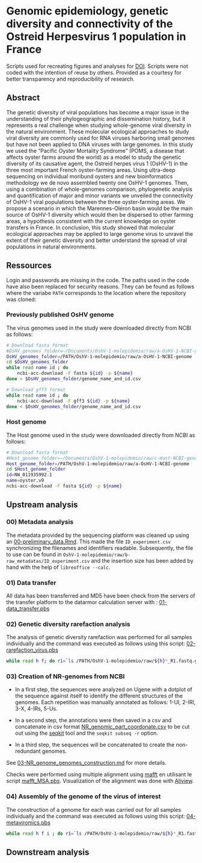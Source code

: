 # Genomic epidemiology, genetic diversity and connectivity of the Ostreid Herpesvirus 1 population in France

Scripts used for recreating figures and analyses for [DOI](). Scripts were not coded with the intention of reuse by others. Provided as a courtesy for better transparency and reproducibility of research.

## Abstract

The genetic diversity of viral populations has become a major issue in the understanding of their phylogeographic and dissemination history, but it represents a real challenge when studying whole-genome viral diversity in the natural environment. These molecular ecological approaches to study viral diversity are commonly used for RNA viruses harboring small genomes but have not been applied to DNA viruses with large genomes. In this study we used the “Pacific Oyster Mortality Syndrome” (POMS, a disease that affects oyster farms around the world) as a model to study the genetic diversity of its causative agent, the Ostreid herpes virus 1 (OsHV-1) in the three most important French oyster-farming areas. Using ultra-deep sequencing on individual moribund oysters and new bioinformatics methodology we de novo assembled twenty one OsHV-1 genomes. Then, using a combination of whole-genomes comparison, phylogenetic analysis and quantification of major and minor variants we unveiled the connectivity of OsHV-1 viral populations between the three oyster-farming areas. We propose a scenario in which the Marennes-Oléron basin would be the main source of OsHV-1 diversity which would then be dispersed to other farming areas, a hypothesis consistent with the current knowledge on oyster transfers in France. In conclusion, this study showed that molecular ecological approaches may be applied to large genome virus to unravel the extent of their genetic diversity and better understand the spread of viral populations in natural environments.

## Ressources

Login and passwords are missing in the code. The paths used in the code have also been replaced for security reasons. They can be found as follows where the variabe `PATH` corresponds to the location where the repository was cloned:

### Previously published OsHV genome

The virus genomes used in the study were downloaded directly from NCBI as follows:

```bash
# Download fasta format
#OsHV_genomes_folder=~/Documents/OshV-1-molepidemio/raw/a-OsHV-1-NCBI-genome # exemple
OsHV_genomes_folder=/PATH/OshV-1-molepidemio/raw/a-OsHV-1-NCBI-genome
cd $OsHV_genomes_folder
while read name id ; do
    ncbi-acc-download -F fasta ${id} -p ${name}
done < $OsHV_genomes_folder/genome_name_and_id.csv

# Download gff3 format
while read name id ; do
    ncbi-acc-download -F gff3 ${id} -p ${name}
done < $OsHV_genomes_folder/genome_name_and_id.csv
```

### Host genome

The Host genome used in the study were downloaded directly from NCBI as follows:

```bash
# Download fasta format
#Host_genome_folder=~/Documents/OshV-1-molepidemio/raw/c-Host-NCBI-genome # exemple
Host_genome_folder=/PATH/OshV-1-molepidemio/raw/a-OsHV-1-NCBI-genome
cd $Host_genome_folder
id=NW_011935992.1
name=oyster.v9
ncbi-acc-download -F fasta ${id} -p ${name}
```

## Upstream analysis

### 00) Metadata analysis

The metadata provided by the sequencing platform was cleaned up using an [00-preliminary_data.Rmd](https://github.com/propan2one/OshV-1-molepidemio/blob/main/src/00-preliminary_data.Rmd). This made the file `ID_experiment.csv` synchronizing the filenames and identifiers readable. Subsequently, the file to use can be found in `OshV-1-molepidemio/raw/b-raw_metadatas/ID_experiment.csv` and the insertion size has been added by hand with the help of `libreoffice --calc`.

### 01) Data transfer

All data has been transferred and MD5 have been check from the servers of the transfer platform to the datarmor calculation server with : [01-data_transfer.pbs](https://github.com/propan2one/OshV-1-molepidemio/blob/main/src/01-data_transfer.pbs)

### 02) Genetic diversity rarefaction analysis

The analysis of genetic diversity rarefaction was performed for all samples individually and the command was executed as follows using this script: [02-rarefaction_virus.pbs](https://github.com/propan2one/OshV-1-molepidemio/blob/main/src/02-rarefaction_virus.pbs)

```bash
while read h f; do r1=`ls /PATH/OshV-1-molepidemio/raw/${h}*_R1.fastq.gz`; r2=`ls /PATH/OshV-1-molepidemio/raw/${h}*_R2.fastq.gz`; qsub -v "rate=5000, id=${f}, reads1=${r1}, reads2=${r2}, outdir=/home1/scratch/jdelmott/2020-02-12-Rarefaction_Haplofit/, genomefile=/PATH/OshV-1-molepidemio/raw/a-OsHV-1-NCBI-genome/Ostreid_herpesvirus_1_strain_microVar_variant_A_complete_genome_0.fa, gffFile=/PATH/OshV-1-molepidemio/raw/a-OsHV-1-NCBI-genome/Ostreid_herpesvirus_1_strain_microVar_variant_A_complete_genome_0.gff" OshV-1-molepidemio/src/02-rarefaction_virus.pbs; done < OshV-1-molepidemio/raw/b-raw_metadatas/ID_experiment.csv
```

### 03) Creation of NR-genomes from NCBI

- In a first step, the sequences were analyzed on Ugene with a dotplot of the sequence against itself to identify the different structures of the genomes. Each repetition was manually annotated as follows: 1-Ul, 2-IRl, 3-X, 4-IRs, 5-Us. 

- In a second step, the annotations were then saved in a csv and concatenate in csv format [NR_genomic_part_coordonate.csv](https://github.com/propan2one/OshV-1-molepidemio/blob/main/raw/a-OsHV-1-NCBI-genome/NR_genomic_part_coordonate.csv) to be cut out using the [seqkit](https://bioinf.shenwei.me/seqkit/) tool and the `seqkit subseq -r` option.

- In a third step, the sequences will be concatenated to create the non-redundant genomes. 

See [03-NR_genome_genomes_construction.md](https://github.com/propan2one/OshV-1-molepidemio/blob/main/src/03-NR_genome_genomes_construction.md) for more details.


Checks were performed using multiple alignment using [mafft](https://mafft.cbrc.jp/alignment/software/) en utilisant le script [mafft_MSA.pbs](https://github.com/propan2one/OshV-1-molepidemio/blob/main/src/mafft_MSA.pbs). Visualization of the alignment was done with [Aliview](https://github.com/AliView/AliView).


### 04) Assembly of the genome of the virus of interest

The construction of a genome for each was carried out for all samples individually and the command was executed as follows using this script: [04-metaviromics.pbs](https://github.com/propan2one/OshV-1-molepidemio/blob/main/src/04-metaviromics.pbs)

```bash
while read h f i ; do r1=`ls /PATH/OshV-1-molepidemio/raw/${h}*_R1.fastq.gz`; r2=`ls /PATH/OshV-1-molepidemio/raw/${h}*_R2.fastq.gz`; qsub -v "id=${f}, reads1=${r1},reads2=${r2}, genomefile=/home1/datawork/jdelmott/data_jean/oyster.v9.fa,database=/home1/datawork/jdelmott/data_jean/viral.2.1.genomic.fna,GenomeOsHV1=/home1/datawork/jdelmott/data_jean/OsHV-1_strain_microVar_variant_A.fasta,mincontig=200,minlength=50,outdir=/home1/scratch/jdelmott/2020-03-20-Haplofit_metaviromic,insersize=${i}" OshV-1-molepidemio/src/04-metaviromics.pbs; done < OshV-1-molepidemio/raw/b-raw_metadatas/ID_experiment.csv
```

## Downstream analysis

